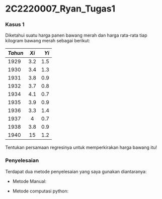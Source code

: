 # 2C2220007_Ryan_Tugas1

### Kasus 1
Diketahui suatu harga panen bawang merah dan harga rata-rata tiap kilogram bawang merah sebagai berikut:

| *Tahun* |  *Xi*  | *Yi* |
|:-----|:--------:|------:|
| 1929 | 3.2 | 1.5 |
| 1930 | 3.4 | 1.3 |
| 1931 | 3.8 | 0.9 |
| 1932 | 3.7 | 0.8 |
| 1934 | 4.1 | 0.7 |
| 1935 | 3.9 | 0.9 |
| 1936 | 3.3 | 1.4 |
| 1937 | 4 | 0.7 |
| 1938 | 3.8 | 0.9 |
| 1940 | 15 | 1.2 |

Tentukan persamaan regresinya untuk memperkirakan harga bawang itu!

### Penyelesaian
Terdapat dua metode penyelesaian yang saya gunakan diantaranya:

- Metode Manual: 

- Metode computasi python:
